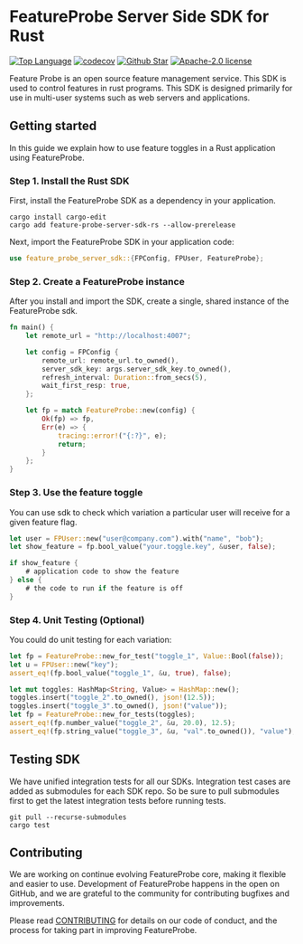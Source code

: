 # FeatureProbe Server Side SDK for Rust

[![Top Language](https://img.shields.io/github/languages/top/FeatureProbe/server-sdk-rust)](https://github.com/FeatureProbe/server-sdk-rust/search?l=rust)
[![codecov](https://codecov.io/gh/featureprobe/server-sdk-rust/branch/main/graph/badge.svg?token=TAN3AU4CK2)](https://codecov.io/gh/featureprobe/server-sdk-rust)
[![Github Star](https://img.shields.io/github/stars/FeatureProbe/server-sdk-rust)](https://github.com/FeatureProbe/server-sdk-rust/stargazers)
[![Apache-2.0 license](https://img.shields.io/github/license/FeatureProbe/FeatureProbe)](https://github.com/FeatureProbe/FeatureProbe/blob/main/LICENSE)

Feature Probe is an open source feature management service. This SDK is used to control features in rust programs. This
SDK is designed primarily for use in multi-user systems such as web servers and applications.

## Getting started

In this guide we explain how to use feature toggles in a Rust application using FeatureProbe.

### Step 1. Install the Rust SDK

First, install the FeatureProbe SDK as a dependency in your application.

```shell
cargo install cargo-edit
cargo add feature-probe-server-sdk-rs --allow-prerelease
```

Next, import the FeatureProbe SDK in your application code:

```rust
use feature_probe_server_sdk::{FPConfig, FPUser, FeatureProbe};
```

### Step 2. Create a FeatureProbe instance

After you install and import the SDK, create a single, shared instance of the FeatureProbe sdk.

```rust
fn main() {
    let remote_url = "http://localhost:4007";

    let config = FPConfig {
        remote_url: remote_url.to_owned(),
        server_sdk_key: args.server_sdk_key.to_owned(),
        refresh_interval: Duration::from_secs(5),
        wait_first_resp: true,
    };

    let fp = match FeatureProbe::new(config) {
        Ok(fp) => fp,
        Err(e) => {
            tracing::error!("{:?}", e);
            return;
        }
    };
}
```

### Step 3. Use the feature toggle

You can use sdk to check which variation a particular user will receive for a given feature flag.

```rust
let user = FPUser::new("user@company.com").with("name", "bob");
let show_feature = fp.bool_value("your.toggle.key", &user, false);

if show_feature {
    # application code to show the feature
} else {
    # the code to run if the feature is off
}
```

### Step 4. Unit Testing (Optional)

You could do unit testing for each variation:

```rust
let fp = FeatureProbe::new_for_test("toggle_1", Value::Bool(false));
let u = FPUser::new("key");
assert_eq!(fp.bool_value("toggle_1", &u, true), false);

let mut toggles: HashMap<String, Value> = HashMap::new();
toggles.insert("toggle_2".to_owned(), json!(12.5));
toggles.insert("toggle_3".to_owned(), json!("value"));
let fp = FeatureProbe::new_for_tests(toggles);
assert_eq!(fp.number_value("toggle_2", &u, 20.0), 12.5);
assert_eq!(fp.string_value("toggle_3", &u, "val".to_owned()), "value");
```

## Testing SDK

We have unified integration tests for all our SDKs. Integration test cases are added as submodules for each SDK repo. So
be sure to pull submodules first to get the latest integration tests before running tests.

```shell
git pull --recurse-submodules
cargo test
```

## Contributing

We are working on continue evolving FeatureProbe core, making it flexible and easier to use.
Development of FeatureProbe happens in the open on GitHub, and we are grateful to the
community for contributing bugfixes and improvements.

Please read [CONTRIBUTING](https://github.com/FeatureProbe/featureprobe/blob/master/CONTRIBUTING.md)
for details on our code of conduct, and the process for taking part in improving FeatureProbe.
